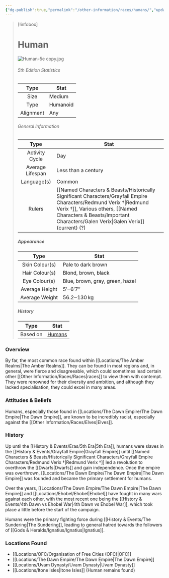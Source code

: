 ```yaml
---
{"dg-publish":true,"permalink":"/other-information/races/humans/","updated":"2025-02-08T17:08:48.971+00:00"}
---
```


 > [!infobox]
> 
> # Human
> ![Human-5e copy.jpg](/img/user/Admin/Attachments/Human-5e%20copy.jpg)
> ###### 5th Edition Statistics
> 
>  Type | Stat |
> :----: | --- |
>  Size | Medium |
>  Type | Humanoid |
>  Alignment | Any |
>  
> ###### General Information
> Type | Stat |
>  :----: | --- |
>  Activity Cycle | Day |
>  Average Lifespan | Less than a century |
>  Language(s) | Common |
>  Rulers | [[Named Characters & Beasts/Historically Significant  Characters/Grayfall Empire Characters/Redmund Verix †\|Redmund Verix †]], Various others, [[Named Characters & Beasts/Important Characters/Galen Verix\|Galen Verix]] (current) (?) |
>
>##### Appearance
> Type | Stat |
>  :----: | --- |
>  Skin Colour(s) | Pale to dark brown |
>  Hair Colour(s) | Blond, brown, black |
>  Eye Colour(s) | Blue, brown, gray, green, hazel |
>  Average Height | 5′‒6′7″ |
>  Average Weight | 56.2‒130 kg |
>
>##### History
>Type | Stat |
>  :----: | --- |
>  Based on | [Humans](https://en.wikipedia.org/wiki/Human) |

### Overview
By far, the most common race found within [[Locations/The Amber Realms\|The Amber Realms]]. They can be found in most regions and, in general, were fierce and disagreeable, which could sometimes lead certain other [[Other Information/Races/Races\|races]] to view them with contempt. They were renowned for their diversity and ambition, and although they lacked specialisation, they could excel in many areas.

### Attitudes & Beliefs
Humans, especially those found in [[Locations/The Dawn Empire/The Dawn Empire\|The Dawn Empire]], are known to be incredibly racist, especially against the [[Other Information/Races/Elves\|Elves]].

### History
Up until the [[History & Events/Eras/5th Era\|5th Era]], humans were slaves in the [[History & Events/Grayfall Empire\|Grayfall Empire]] until [[Named Characters & Beasts/Historically Significant  Characters/Grayfall Empire Characters/Redmund Verix †\|Redmund Verix †]] led a revolution to overthrow the [[Dwarfs\|Dwarfs]] and gain independence. Once the empire was overthrown, [[Locations/The Dawn Empire/The Dawn Empire\|The Dawn Empire]] was founded and became the primary settlement for humans. 

Over the years, [[Locations/The Dawn Empire/The Dawn Empire\|The Dawn Empire]] and [[Locations/Ehobel/Ehobel\|Ehobel]] have fought in many wars against each other, with the most recent one being the [[History & Events/4th Dawn vs Ehobel War\|4th Dawn vs Ehobel War]], which took place a little before the start of the campaign. 

Humans were the primary fighting force during [[History & Events/The Sundering\|The Sundering]], leading to general hatred towards the followers of [[Gods & Heralds/Ignatius/Ignatius\|Ignatius]].

### Locations Found
- [[Locations/OFC/Organisation of Free Cities (OFC)\|OFC]]
- [[Locations/The Dawn Empire/The Dawn Empire\|The Dawn Empire]] 
- [[Locations/Uvam Dynasty/Uvam Dynasty\|Uvam Dynasty]]
- [[Locations/Itone Isles\|Itone Isles]] (Human remains found)